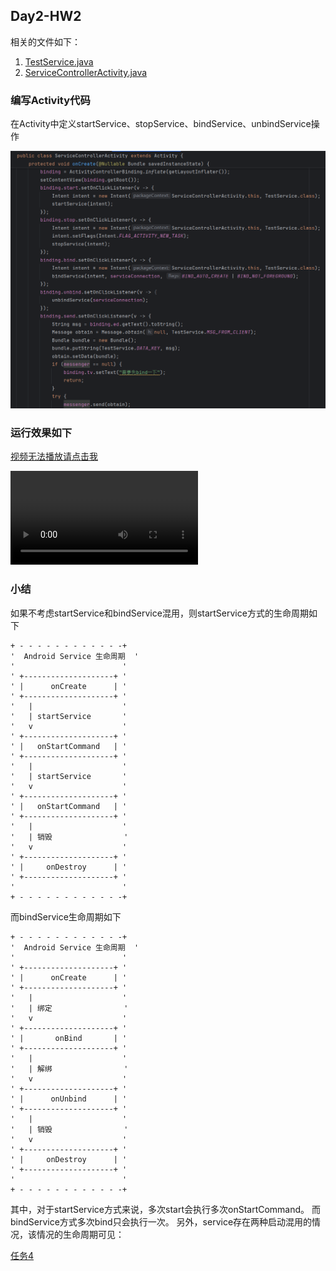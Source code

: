 ## Day2-HW2

相关的文件如下：
1. [TestService.java](https://partner-gitlab.mioffice.cn/nj-trainingcollege/miclassroom240819/androidgroup4/tanzhehao/homework/-/blob/main/day2/app/src/main/java/fan/akua/day2/service/TestService.java)
2. [ServiceControllerActivity.java](https://partner-gitlab.mioffice.cn/nj-trainingcollege/miclassroom240819/androidgroup4/tanzhehao/homework/-/blob/main/day2/app/src/main/java/fan/akua/day2/activities/ServiceControllerActivity.java)

### 编写Activity代码

在Activity中定义startService、stopService、bindService、unbindService操作

![Activity代码](pic/76422441705956.png)

### 运行效果如下

[视频无法播放请点击我](https://partner-gitlab.mioffice.cn/nj-trainingcollege/miclassroom240819/androidgroup4/tanzhehao/homework/-/tree/main/day2/pic/20240820_185949.mp4)

<div>
    <video src="pic/20240820_185949.mp4"></video>
</div>

### 小结

如果不考虑startService和bindService混用，则startService方式的生命周期如下

```text
+ - - - - - - - - - - - -+
'  Android Service 生命周期  '
'                        '
' +--------------------+ '
' |      onCreate      | '
' +--------------------+ '
'   |                    '
'   | startService       '
'   v                    '
' +--------------------+ '
' |   onStartCommand   | '
' +--------------------+ '
'   |                    '
'   | startService       '
'   v                    '
' +--------------------+ '
' |   onStartCommand   | '
' +--------------------+ '
'   |                    '
'   | 销毁                '
'   v                    '
' +--------------------+ '
' |     onDestroy      | '
' +--------------------+ '
'                        '
+ - - - - - - - - - - - -+
```

而bindService生命周期如下

```text
+ - - - - - - - - - - - -+
'  Android Service 生命周期  '
'                        '
' +--------------------+ '
' |      onCreate      | '
' +--------------------+ '
'   |                    '
'   | 绑定                '
'   v                    '
' +--------------------+ '
' |       onBind       | '
' +--------------------+ '
'   |                    '
'   | 解绑                '
'   v                    '
' +--------------------+ '
' |      onUnbind      | '
' +--------------------+ '
'   |                    '
'   | 销毁                '
'   v                    '
' +--------------------+ '
' |     onDestroy      | '
' +--------------------+ '
'                        '
+ - - - - - - - - - - - -+
```

其中，对于startService方式来说，多次start会执行多次onStartCommand。
而bindService方式多次bind只会执行一次。
另外，service存在两种启动混用的情况，该情况的生命周期可见：

[任务4](https://partner-gitlab.mioffice.cn/nj-trainingcollege/miclassroom240819/androidgroup4/tanzhehao/homework/-/blob/main/day2/Day2-Train4.md) 